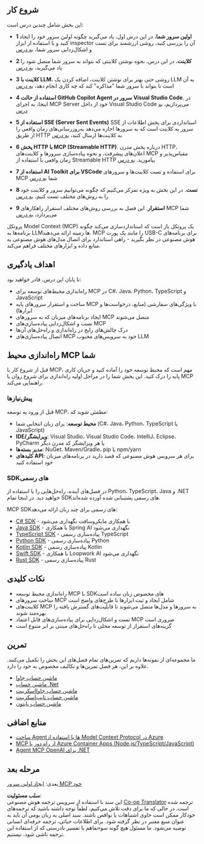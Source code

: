 <!--
CO_OP_TRANSLATOR_METADATA:
{
  "original_hash": "9191921de355cd9c8f46ebe21bdd52fd",
  "translation_date": "2025-06-12T21:57:01+00:00",
  "source_file": "03-GettingStarted/README.md",
  "language_code": "fa"
}
-->
## شروع کار

این بخش شامل چندین درس است:

- **1 اولین سرور شما**، در این درس اول، یاد می‌گیرید چگونه اولین سرور خود را ایجاد کنید و با استفاده از ابزار inspector آن را بررسی کنید، روشی ارزشمند برای تست و اشکال‌زدایی سرور شما، [به درس](/03-GettingStarted/01-first-server/README.md)

- **2 کلاینت**، در این درس، نحوه نوشتن کلاینتی که بتواند به سرور شما متصل شود را یاد می‌گیرید، [به درس](/03-GettingStarted/02-client/README.md)

- **3 کلاینت با LLM**، روشی حتی بهتر برای نوشتن کلاینت، اضافه کردن یک LLM به آن است تا بتواند با سرور شما "مذاکره" کند که چه کاری انجام دهد، [به درس](/03-GettingStarted/03-llm-client/README.md)

- **4 استفاده از حالت GitHub Copilot Agent سرور در Visual Studio Code**. در اینجا، به اجرای MCP Server خود از داخل Visual Studio Code می‌پردازیم، [به درس](/03-GettingStarted/04-vscode/README.md)

- **5 استفاده از SSE (Server Sent Events)** SSE استانداردی برای پخش اطلاعات از سرور به کلاینت است که به سرورها اجازه می‌دهد به‌روزرسانی‌های زمان واقعی را از طریق HTTP به کلاینت‌ها ارسال کنند، [به درس](/03-GettingStarted/05-sse-server/README.md)

- **6 پخش HTTP با MCP (Streamable HTTP)**. درباره پخش مدرن HTTP، اعلان‌های پیشرفت، و نحوه پیاده‌سازی سرورها و کلاینت‌های MCP مقیاس‌پذیر و زمان واقعی با استفاده از Streamable HTTP بیاموزید. [به درس](/03-GettingStarted/06-http-streaming/README.md)

- **7 استفاده از AI Toolkit برای VSCode** برای استفاده و تست کلاینت‌ها و سرورهای MCP شما [به درس](/03-GettingStarted/07-aitk/README.md)

- **8 تست**. در این بخش به ویژه تمرکز می‌کنیم که چگونه می‌توانیم سرور و کلاینت خود را به روش‌های مختلف تست کنیم، [به درس](/03-GettingStarted/08-testing/README.md)

- **9 استقرار**. این فصل به بررسی روش‌های مختلف استقرار راهکارهای MCP شما می‌پردازد، [به درس](/03-GettingStarted/09-deployment/README.md)

پروتکل Model Context (MCP) یک پروتکل باز است که استانداردسازی می‌کند چگونه برنامه‌ها به LLMها زمینه ارائه می‌دهند. MCP را مانند یک پورت USB-C برای برنامه‌های هوش مصنوعی در نظر بگیرید - راهی استاندارد برای اتصال مدل‌های هوش مصنوعی به منابع داده و ابزارهای مختلف فراهم می‌کند.

## اهداف یادگیری

تا پایان این درس، قادر خواهید بود:

- راه‌اندازی محیط‌های توسعه برای MCP در C#، Java، Python، TypeScript و JavaScript
- ساخت و استقرار سرورهای پایه MCP با ویژگی‌های سفارشی (منابع، درخواست‌ها و ابزارها)
- ایجاد برنامه‌های میزبان که به سرورهای MCP متصل می‌شوند
- تست و اشکال‌زدایی پیاده‌سازی‌های MCP
- درک چالش‌های رایج در راه‌اندازی و راه‌حل‌های آن‌ها
- اتصال پیاده‌سازی‌های MCP خود به سرویس‌های محبوب LLM

## راه‌اندازی محیط MCP شما

قبل از شروع کار با MCP، مهم است که محیط توسعه خود را آماده کنید و جریان کاری پایه را درک کنید. این بخش شما را در مراحل اولیه راه‌اندازی برای شروع روان با MCP راهنمایی می‌کند.

### پیش‌نیازها

قبل از ورود به توسعه MCP، مطمئن شوید که:

- **محیط توسعه**: برای زبان انتخابی شما (C#، Java، Python، TypeScript یا JavaScript)
- **IDE/ویرایشگر**: Visual Studio، Visual Studio Code، IntelliJ، Eclipse، PyCharm یا هر ویرایشگر کد مدرن دیگر
- **مدیر بسته‌ها**: NuGet، Maven/Gradle، pip یا npm/yarn
- **کلیدهای API**: برای هر سرویس هوش مصنوعی که قصد دارید در برنامه‌های میزبان خود استفاده کنید

### SDKهای رسمی

در فصل‌های آینده، راه‌حل‌هایی را با استفاده از Python، TypeScript، Java و .NET خواهید دید. در اینجا تمام SDKهای رسمی پشتیبانی شده آورده شده‌اند.

MCP SDKهای رسمی برای چند زبان ارائه می‌دهد:
- [C# SDK](https://github.com/modelcontextprotocol/csharp-sdk) - با همکاری مایکروسافت نگهداری می‌شود
- [Java SDK](https://github.com/modelcontextprotocol/java-sdk) - با همکاری Spring AI نگهداری می‌شود
- [TypeScript SDK](https://github.com/modelcontextprotocol/typescript-sdk) - پیاده‌سازی رسمی TypeScript
- [Python SDK](https://github.com/modelcontextprotocol/python-sdk) - پیاده‌سازی رسمی Python
- [Kotlin SDK](https://github.com/modelcontextprotocol/kotlin-sdk) - پیاده‌سازی رسمی Kotlin
- [Swift SDK](https://github.com/modelcontextprotocol/swift-sdk) - با همکاری Loopwork AI نگهداری می‌شود
- [Rust SDK](https://github.com/modelcontextprotocol/rust-sdk) - پیاده‌سازی رسمی Rust

## نکات کلیدی

- راه‌اندازی محیط توسعه MCP با SDKهای مخصوص زبان ساده است
- ساخت سرورهای MCP شامل ایجاد و ثبت ابزارها با طرح‌های واضح است
- کلاینت‌های MCP به سرورها و مدل‌ها متصل می‌شوند تا قابلیت‌های گسترش یافته را بهره‌مند شوند
- تست و اشکال‌زدایی برای پیاده‌سازی‌های قابل اعتماد MCP ضروری است
- گزینه‌های استقرار از توسعه محلی تا راه‌حل‌های مبتنی بر ابر متنوع است

## تمرین

ما مجموعه‌ای از نمونه‌ها داریم که تمرین‌های تمام فصل‌های این بخش را تکمیل می‌کنند. علاوه بر این، هر فصل تمرین‌ها و تکالیف مخصوص به خود را دارد.

- [ماشین حساب جاوا](./samples/java/calculator/README.md)
- [ماشین حساب .Net](../../../03-GettingStarted/samples/csharp)
- [ماشین حساب جاوااسکریپت](./samples/javascript/README.md)
- [ماشین حساب تایپ‌اسکریپت](./samples/typescript/README.md)
- [ماشین حساب پایتون](../../../03-GettingStarted/samples/python)

## منابع اضافی

- [ساخت Agentها با استفاده از Model Context Protocol در Azure](https://learn.microsoft.com/azure/developer/ai/intro-agents-mcp)
- [MCP از راه دور با Azure Container Apps (Node.js/TypeScript/JavaScript)](https://learn.microsoft.com/samples/azure-samples/mcp-container-ts/mcp-container-ts/)
- [Agent MCP OpenAI برای .NET](https://learn.microsoft.com/samples/azure-samples/openai-mcp-agent-dotnet/openai-mcp-agent-dotnet/)

## مرحله بعد

بعدی: [ایجاد اولین سرور MCP خود](/03-GettingStarted/01-first-server/README.md)

**سلب مسئولیت**:  
این سند با استفاده از سرویس ترجمه هوش مصنوعی [Co-op Translator](https://github.com/Azure/co-op-translator) ترجمه شده است. در حالی که ما برای دقت تلاش می‌کنیم، لطفاً توجه داشته باشید که ترجمه‌های خودکار ممکن است حاوی اشتباهات یا نواقص باشند. سند اصلی به زبان بومی آن باید به عنوان منبع معتبر در نظر گرفته شود. برای اطلاعات حیاتی، ترجمه حرفه‌ای انسانی توصیه می‌شود. ما مسئول هیچ گونه سوءتفاهم یا تفسیر نادرستی که از استفاده این ترجمه ناشی شود، نیستیم.